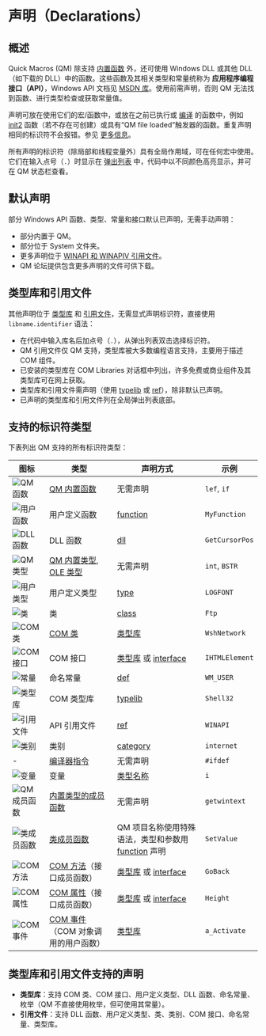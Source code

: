 # 声明（Declarations）

## 概述

Quick Macros (QM) 除支持 [内置函数](IDH_REFERENCE.html) 外，还可使用 Windows DLL 或其他 DLL（如下载的 DLL）中的函数。这些函数及其相关类型和常量统称为 **应用程序编程接口（API）**，Windows API 文档见 [MSDN 库](IDP_MSDN.html)。使用前需声明，否则 QM 无法找到函数、进行类型检查或获取常量值。

声明可放在使用它们的宏/函数中，或放在之前已执行或 [编译](IDP_DIR_COMPILE.html) 的函数中，例如 [init2](IDP_UDF.html) 函数（若不存在可创建）或具有“QM file loaded”触发器的函数。重复声明相同的标识符不会报错。参见 [更多信息](IDP_IDENTIFIERS.html)。

所有声明的标识符（除局部和线程变量外）具有全局作用域，可在任何宏中使用。它们在输入点号（`.`）时显示在 [弹出列表](IDH_TYPEINFO.html) 中，代码中以不同颜色高亮显示，并可在 QM 状态栏查看。

## 默认声明

部分 Windows API 函数、类型、常量和接口默认已声明，无需手动声明：
- 部分内置于 QM。
- 部分位于 System 文件夹。
- 更多声明位于 [WINAPI 和 WINAPIV 引用文件](IDP_REF.html)。
- QM 论坛提供包含更多声明的文件可供下载。

## 类型库和引用文件

其他声明位于 [类型库](IDP_TYPELIB.html) 和 [引用文件](IDP_REF.html)，无需显式声明标识符，直接使用 `libname.identifier` 语法：
- 在代码中输入库名后加点号（`.`），从弹出列表双击选择标识符。
- QM 引用文件仅 QM 支持，类型库被大多数编程语言支持，主要用于描述 COM 组件。
- 已安装的类型库在 COM Libraries 对话框中列出，许多免费或商业组件及其类型库可在网上获取。
- 类型库和引用文件需声明（使用 [typelib](IDP_TYPELIB.html) 或 [ref](IDP_REF.html)），除非默认已声明。
- 已声明的类型库和引用文件列在全局弹出列表底部。

## 支持的标识符类型

下表列出 QM 支持的所有标识符类型：

| 图标 | 类型 | 声明方式 | 示例 |
|------|------|----------|------|
| ![QM 函数](f_qm.gif) | [QM 内置函数](IDH_REFERENCE.html) | 无需声明 | `lef`, `if` |
| ![用户函数](f_udf.gif) | 用户定义函数 | [function](IDP_FUNCTION.html) | `MyFunction` |
| ![DLL 函数](f_dll.gif) | DLL 函数 | [dll](IDP_DLL.html) | `GetCursorPos` |
| ![QM 类型](type_qm.gif) | [QM 内置类型](IDH_VARIABLES.html), [OLE 类型](IDP_OLETYPES.html) | 无需声明 | `int`, `BSTR` |
| ![用户类型](type_udt.gif) | 用户定义类型 | [type](IDP_TYPE.html) | `LOGFONT` |
| ![类](class.gif) | 类 | [class](IDP_CLASSES.html) | `Ftp` |
| ![COM 类](com_class.gif) | [COM 类](IDH_COM.html) | [类型库](IDP_TYPELIB.html) | `WshNetwork` |
| ![COM 接口](com_interface.gif) | COM 接口 | [类型库](IDP_TYPELIB.html) 或 [interface](IDP_INTERFACE.html) | `IHTMLElement` |
| ![常量](constant.gif) | 命名常量 | [def](IDP_DEF.html) | `WM_USER` |
| ![类型库](lib.gif) | COM 类型库 | [typelib](IDP_TYPELIB.html) | `Shell32` |
| ![引用文件](lib.gif) | API 引用文件 | [ref](IDP_REF.html) | `WINAPI` |
| ![类别](category.gif) | 类别 | [category](IDP_CATEGORIES.html) | `internet` |
| - | [编译器指令](IDH_REFERENCE.html) | 无需声明 | `#ifdef` |
| ![变量](variable.gif) | 变量 | [类型名称](IDP_VARIABLES.html) | `i` |
| ![QM 成员函数](f_qm.gif) | [内置类型的成员函数](IDH_REFERENCE.html) | 无需声明 | `getwintext` |
| ![类成员函数](f_member.gif) | [类成员函数](IDP_CLASSES.html) | QM 项目名称使用特殊语法，类型和参数用 [function](IDP_FUNCTION.html) 声明 | `SetValue` |
| ![COM 方法](com_method.gif) | [COM 方法](IDP_COM_CALL.html)（接口成员函数） | [类型库](IDP_TYPELIB.html) 或 [interface](IDP_INTERFACE.html) | `GoBack` |
| ![COM 属性](com_property.gif) | [COM 属性](IDP_COM_CALL.html)（接口成员函数） | [类型库](IDP_TYPELIB.html) 或 [interface](IDP_INTERFACE.html) | `Height` |
| ![COM 事件](com_event.gif) | [COM 事件](IDP_COM_EVENTS.html)（COM 对象调用的用户函数） | [类型库](IDP_TYPELIB.html) | `a_Activate` |

## 类型库和引用文件支持的声明

- **类型库**：支持 COM 类、COM 接口、用户定义类型、DLL 函数、命名常量、枚举（QM 不直接使用枚举，但可使用其常量）。
- **引用文件**：支持 DLL 函数、用户定义类型、类、类别、COM 接口、命名常量、类型库。